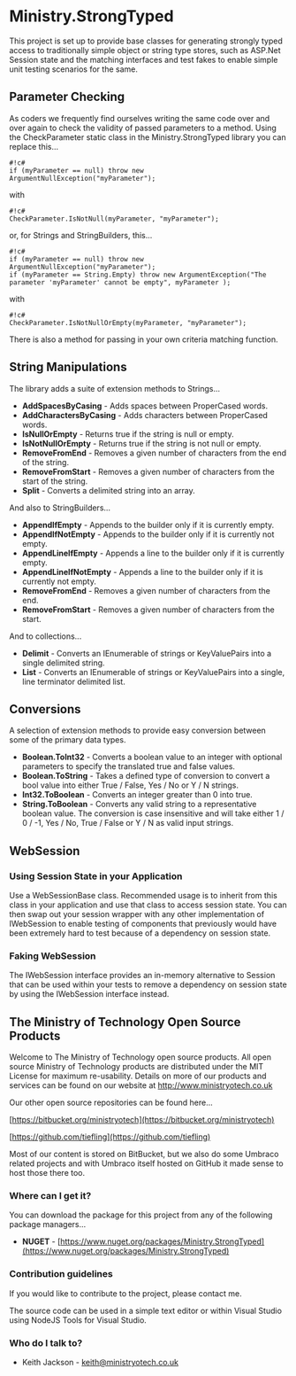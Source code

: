 # Ministry.StrongTyped #
This project is set up to provide base classes for generating strongly typed access to traditionally simple object or string type stores, such as ASP.Net Session state and the matching interfaces and test fakes to enable simple unit testing scenarios for the same.

## Parameter Checking ##
As coders we frequently find ourselves writing the same code over and over again to check the validity of passed parameters to a method. Using the CheckParameter static class in the Ministry.StrongTyped library you can replace this...
```
#!c#
if (myParameter == null) throw new ArgumentNullException("myParameter");
```
with
```
#!c#
CheckParameter.IsNotNull(myParameter, "myParameter");
```
or, for Strings and StringBuilders, this...
```
#!c#
if (myParameter == null) throw new ArgumentNullException("myParameter");
if (myParameter == String.Empty) throw new ArgumentException("The parameter 'myParameter' cannot be empty", myParameter );
```
with
```
#!c#
CheckParameter.IsNotNullOrEmpty(myParameter, "myParameter");
```
There is also a method for passing in your own criteria matching function.

## String Manipulations ##
The library adds a suite of extension methods to Strings...

* **AddSpacesByCasing** - Adds spaces between ProperCased words.
* **AddCharactersByCasing** - Adds characters between ProperCased words.
* **IsNullOrEmpty** - Returns true if the string is null or empty.
* **IsNotNullOrEmpty** - Returns true if the string is not null or empty.
* **RemoveFromEnd** - Removes a given number of characters from the end of the string.
* **RemoveFromStart** - Removes a given number of characters from the start of the string.
* **Split** - Converts a delimited string into an array.

And also to StringBuilders...

* **AppendIfEmpty** - Appends to the builder only if it is currently empty.
* **AppendIfNotEmpty** - Appends to the builder only if it is currently not empty.
* **AppendLineIfEmpty** - Appends a line to the builder only if it is currently empty.
* **AppendLineIfNotEmpty** - Appends a line to the builder only if it is currently not empty.
* **RemoveFromEnd** - Removes a given number of characters from the end.
* **RemoveFromStart** - Removes a given number of characters from the start.

And to collections...

* **Delimit** - Converts an IEnumerable of strings or KeyValuePairs into a single delimited string.
* **List** - Converts an IEnumerable of strings or KeyValuePairs into a single, line terminator delimited list.

## Conversions ##
A selection of extension methods to provide easy conversion between some of the primary data types.

* **Boolean.ToInt32** - Converts a boolean value to an integer with optional parameters to specify the translated true and false values.
* **Boolean.ToString** - Takes a defined type of conversion to convert a bool value into either True / False, Yes / No or Y / N strings.
* **Int32.ToBoolean** - Converts an integer greater than 0 into true.
* **String.ToBoolean** - Converts any valid string to a representative boolean value. The conversion is case insensitive and will take either 1 / 0 / -1, Yes / No, True / False or Y / N as valid input strings.

## WebSession ##
### Using Session State in your Application ###
Use a WebSessionBase class. Recommended usage is to inherit from this class in your application and use that class to access session state. You can then swap out your session wrapper with any other implementation of IWebSession to enable testing of components that previously would have been extremely hard to test because of a dependency on session state.

### Faking WebSession ###
The IWebSession interface provides an in-memory alternative to Session that can be used within your tests to remove a dependency on session state by using the IWebSession interface instead.

## The Ministry of Technology Open Source Products ##
Welcome to The Ministry of Technology open source products. All open source Ministry of Technology products are distributed under the MIT License for maximum re-usability. Details on more of our products and services can be found on our website at http://www.ministryotech.co.uk

Our other open source repositories can be found here...

[https://bitbucket.org/ministryotech](https://bitbucket.org/ministryotech)

[https://github.com/tiefling](https://github.com/tiefling)

Most of our content is stored on BitBucket, but we also do some Umbraco related projects and with Umbraco itself hosted on GitHub it made sense to host those there too.

### Where can I get it? ###
You can download the package for this project from any of the following package managers...

- **NUGET** - [https://www.nuget.org/packages/Ministry.StrongTyped](https://www.nuget.org/packages/Ministry.StrongTyped)

### Contribution guidelines ###
If you would like to contribute to the project, please contact me.

The source code can be used in a simple text editor or within Visual Studio using NodeJS Tools for Visual Studio.

### Who do I talk to? ###
* Keith Jackson - keith@ministryotech.co.uk